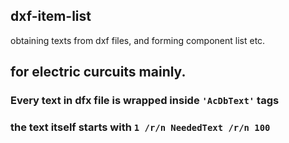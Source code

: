 ## dxf-item-list
obtaining texts from dxf files, and forming component list etc.

## for electric curcuits mainly.

### Every text in dfx file is wrapped inside `'AcDbText'` tags
### the text itself starts with `1 /r/n NeededText /r/n 100`
